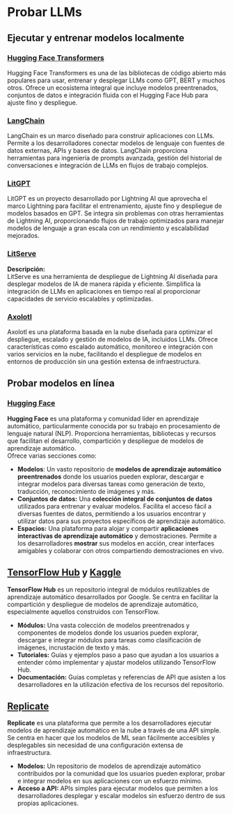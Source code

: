 # Probar LLMs

## Ejecutar y entrenar modelos localmente

### [**Hugging Face Transformers**](https://github.com/huggingface/transformers)

Hugging Face Transformers es una de las bibliotecas de código abierto más populares para usar, entrenar y desplegar LLMs como GPT, BERT y muchos otros. Ofrece un ecosistema integral que incluye modelos preentrenados, conjuntos de datos e integración fluida con el Hugging Face Hub para ajuste fino y despliegue.

### [**LangChain**](https://github.com/langchain-ai/langchain)

LangChain es un marco diseñado para construir aplicaciones con LLMs. Permite a los desarrolladores conectar modelos de lenguaje con fuentes de datos externas, APIs y bases de datos. LangChain proporciona herramientas para ingeniería de prompts avanzada, gestión del historial de conversaciones e integración de LLMs en flujos de trabajo complejos.

### [**LitGPT**](https://github.com/Lightning-AI/litgpt)

LitGPT es un proyecto desarrollado por Lightning AI que aprovecha el marco Lightning para facilitar el entrenamiento, ajuste fino y despliegue de modelos basados en GPT. Se integra sin problemas con otras herramientas de Lightning AI, proporcionando flujos de trabajo optimizados para manejar modelos de lenguaje a gran escala con un rendimiento y escalabilidad mejorados.

### [**LitServe**](https://github.com/Lightning-AI/LitServe)

**Descripción:**\
LitServe es una herramienta de despliegue de Lightning AI diseñada para desplegar modelos de IA de manera rápida y eficiente. Simplifica la integración de LLMs en aplicaciones en tiempo real al proporcionar capacidades de servicio escalables y optimizadas.

### [**Axolotl**](https://github.com/axolotl-ai-cloud/axolotl)

Axolotl es una plataforma basada en la nube diseñada para optimizar el despliegue, escalado y gestión de modelos de IA, incluidos LLMs. Ofrece características como escalado automático, monitoreo e integración con varios servicios en la nube, facilitando el despliegue de modelos en entornos de producción sin una gestión extensa de infraestructura.

## Probar modelos en línea

### [**Hugging Face**](https://huggingface.co/)

**Hugging Face** es una plataforma y comunidad líder en aprendizaje automático, particularmente conocida por su trabajo en procesamiento de lenguaje natural (NLP). Proporciona herramientas, bibliotecas y recursos que facilitan el desarrollo, compartición y despliegue de modelos de aprendizaje automático.\
Ofrece varias secciones como:

* **Modelos**: Un vasto repositorio de **modelos de aprendizaje automático preentrenados** donde los usuarios pueden explorar, descargar e integrar modelos para diversas tareas como generación de texto, traducción, reconocimiento de imágenes y más.
* **Conjuntos de datos:** Una **colección integral de conjuntos de datos** utilizados para entrenar y evaluar modelos. Facilita el acceso fácil a diversas fuentes de datos, permitiendo a los usuarios encontrar y utilizar datos para sus proyectos específicos de aprendizaje automático.
* **Espacios:** Una plataforma para alojar y compartir **aplicaciones interactivas de aprendizaje automático** y demostraciones. Permite a los desarrolladores **mostrar** sus modelos en acción, crear interfaces amigables y colaborar con otros compartiendo demostraciones en vivo.

## [**TensorFlow Hub**](https://www.tensorflow.org/hub) **y** [**Kaggle**](https://www.kaggle.com/)

**TensorFlow Hub** es un repositorio integral de módulos reutilizables de aprendizaje automático desarrollados por Google. Se centra en facilitar la compartición y despliegue de modelos de aprendizaje automático, especialmente aquellos construidos con TensorFlow.

* **Módulos:** Una vasta colección de modelos preentrenados y componentes de modelos donde los usuarios pueden explorar, descargar e integrar módulos para tareas como clasificación de imágenes, incrustación de texto y más.
* **Tutoriales:** Guías y ejemplos paso a paso que ayudan a los usuarios a entender cómo implementar y ajustar modelos utilizando TensorFlow Hub.
* **Documentación:** Guías completas y referencias de API que asisten a los desarrolladores en la utilización efectiva de los recursos del repositorio.

## [**Replicate**](https://replicate.com/home)

**Replicate** es una plataforma que permite a los desarrolladores ejecutar modelos de aprendizaje automático en la nube a través de una API simple. Se centra en hacer que los modelos de ML sean fácilmente accesibles y desplegables sin necesidad de una configuración extensa de infraestructura.

* **Modelos:** Un repositorio de modelos de aprendizaje automático contribuidos por la comunidad que los usuarios pueden explorar, probar e integrar modelos en sus aplicaciones con un esfuerzo mínimo.
* **Acceso a API:** APIs simples para ejecutar modelos que permiten a los desarrolladores desplegar y escalar modelos sin esfuerzo dentro de sus propias aplicaciones.
